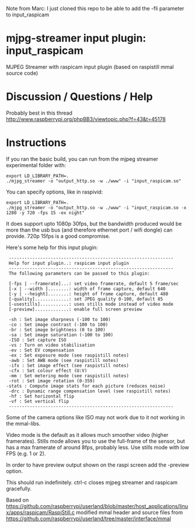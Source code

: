 Note from Marc: I just cloned this repo to be able to add the -fli parameter to input_raspicam


mjpg-streamer input plugin: input_raspicam
==========================================

MJPEG Streamer with raspicam input plugin (based on raspistill mmal source code)   

Discussion / Questions / Help
=============================

Probably best in this thread
http://www.raspberrypi.org/phpBB3/viewtopic.php?f=43&t=45178


Instructions
============

If you ran the basic build, you can run from the mjpeg streamer experimental
folder with:
```
export LD_LIBRARY_PATH=.
./mjpg_streamer -o "output_http.so -w ./www" -i "input_raspicam.so"
```

You can specify options, like in raspivid:
```
export LD_LIBRARY_PATH=.
./mjpg_streamer -o "output_http.so -w ./www" -i "input_raspicam.so -x 1280 -y 720 -fps 15 -ex night"
```

It does support upto 1080p 30fps, but the bandwidth produced would be more than the usb bus (and therefore ethernet port / wifi dongle) can provide. 720p 15fps is a good compromise.

Here's some help for this input plugin:
```
 ---------------------------------------------------------------
 Help for input plugin..: raspicam input plugin
 ---------------------------------------------------------------
 The following parameters can be passed to this plugin:

 [-fps | --framerate]...: set video framerate, default 5 frame/sec
 [-x | --width ]........: width of frame capture, default 640
 [-y | --height]........: height of frame capture, default 480
 [-quality].............: set JPEG quality 0-100, default 85
 [-usestills]...........: uses stills mode instead of video mode
 [-preview].............: enable full screen preview
 
 -sh : Set image sharpness (-100 to 100)
 -co : Set image contrast (-100 to 100)
 -br : Set image brightness (0 to 100)
 -sa : Set image saturation (-100 to 100)
 -ISO : Set capture ISO
 -vs : Turn on video stabilisation
 -ev : Set EV compensation
 -ex : Set exposure mode (see raspistill notes)
 -awb : Set AWB mode (see raspistill notes)
 -ifx : Set image effect (see raspistill notes)
 -cfx : Set colour effect (U:V)
 -mm : Set metering mode (see raspistill notes)
 -rot : Set image rotation (0-359)
-stats : Compute image stats for each picture (reduces noise)
 -drc : Dynamic range compensation level (see raspistill notes)
 -hf : Set horizontal flip
 -vf : Set vertical flip
 ---------------------------------------------------------------

```
Some of the camera options like ISO may not work due to it not working in the mmal-libs.

Video mode is the default as it allows much smoother video (higher framerates).
Stills mode allows you to use the full-frame of the sensor, but has a max framerate of around 8fps, probably less.
Use stills mode with low FPS (e.g. 1 or 2).

In order to have preview output shown on the raspi screen add the -preview option.

This should run indefinitely. ctrl-c closes mjpeg streamer and raspicam gracefully.

Based on https://github.com/raspberrypi/userland/blob/master/host_applications/linux/apps/raspicam/RaspiStill.c
modified mmal header and source files from https://github.com/raspberrypi/userland/tree/master/interface/mmal
